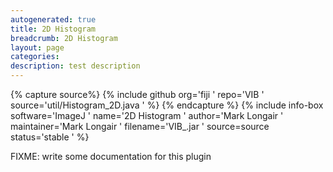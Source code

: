 ```yaml
---
autogenerated: true
title: 2D Histogram
breadcrumb: 2D Histogram
layout: page
categories: 
description: test description
---
```



{% capture source%}
{% include github org='fiji ' repo='VIB ' source='util/Histogram\_2D.java ' %}
{% endcapture %}
{% include info-box software='ImageJ ' name='2D Histogram ' author='Mark Longair ' maintainer='Mark Longair ' filename='VIB\_.jar ' source=source status='stable ' %}

FIXME: write some documentation for this plugin
